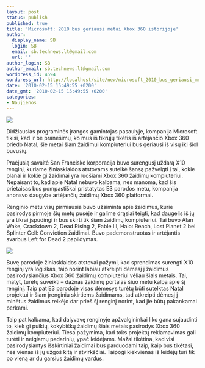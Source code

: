 ```yaml
---
layout: post
status: publish
published: true
title: 'Microsoft: 2010 bus geriausi metai Xbox 360 istorijoje'
author:
  display_name: SB
  login: SB
  email: sb.technews.lt@gmail.com
  url: ''
author_login: SB
author_email: sb.technews.lt@gmail.com
wordpress_id: 4594
wordpress_url: http://localhost/site/new/microsoft_2010_bus_geriausi_metai_xbox_360_istorijoje/
date: '2010-02-15 15:49:55 +0200'
date_gmt: '2010-02-15 15:49:55 +0200'
categories:
- Naujienos
---
```

<div class="imgright"><img src="http://t0.gstatic.com/images?q=tbn:9xgk1Cat8dIFsM:http://www.microsoft.com/presspass/images/press/2005/05-13xbox_360.jpg"  /></div>
<p>Didžiausias programinės įrangos gamintojas pasaulyje, kompanija Microsoft tikisi, kad ir be pranešimų, ko mus iš tikrųjų tikėtis iš artėjančio Xbox 360 priedo Natal, šie metai šiam žaidimui kompiuteriui bus geriausi iš visų iki šiol buvusių.</p>
<p>Praėjusią savaitė San Franciske korporacija buvo surengusį uždarą X10 renginį, kuriame žiniasklaidos atstovams suteikė šansą pažvelgti į tai, kokie planai ir kokie gi žaidimai yra ruošiami Xbox 360 žaidimų kompiuteriui. Nepaisant to, kad apie Natal nebuvo kalbama, nes manoma, kad šis prietaisas bus pompastiškai pristatytas E3 parodos metu, kompanija anonsvo daugybe artėjančių žaidimų Xbox 360 platformai.</p>
<p>Renginio metu visų pirmiausia buvo užsiminta apie žaidimus, kurie pasirodys pirmoje šių metų pusėje ir galime drąsiai teigti, kad daugelis iš jų yra tikrai įspūdingi ir bus skirti tik šiam žaidimų kompiuteriui. Tai buvo Alan Wake, Crackdown 2, Dead Rising 2, Fable III, Halo: Reach, Lost Planet 2 bei Splinter Cell: Conviction žaidimai. Buvo pademonstruotas ir artėjantis svarbus Left for Dead 2 papildymas.</p>
<p><img src="http://burn360.net/wp-content/uploads/2010/01/ecetia-com-wp-content-uploads-2009-09-halo-reach-logo-640x480-600x293.jpg" /></p>
<p>Buvę parodoje žiniasklaidos atstovai pažymi, kad sprendimas surengti X10 renginį yra logiškas, taip norint labiau atkreipti dėmesį į žaidimus pasirodysiančius Xbox 360 žaidimų kompiuteriui vėliau šiais metais. Tai, matyt, turėtų suveikti – dažnas žaidimų portalas šiuo metu kalba apie šį renginį. Taip pat E3 parodoje visas dėmesys turėtų būti sutelktas Natal projektui ir šiam įrenginiu skirtiems žaidimams, tad atkreipti dėmesį į minėtus žaidimus reikėjo dar prieš šį renginį norint, kad jie būtų pakankamai perkami. </p>
<p>Taip pat kalbama, kad dalyvavę renginyje apžvalgininkai liko gana sujaudinti to, kiek gi puikių, kokybiškų žaidimų šiais metais pasirodys Xbox 360 žaidimų kompiuteriui. Tiesa pažymima, kad toks projektų reklamavimas gali turėti ir neigiamų padarinių, ypač leidėjams. Mažai tikėtina, kad visi pasirodysiantys išskirtiniai žaidimai bus parduodami taip, kaip bus tikėtasi, nes vienas iš jų užgoš kitą ir atvirkščiai. Taipogi kiekvienas iš leidėjų turi tik po vieną ar du garsius žaidimų vardus.<br /></p>
